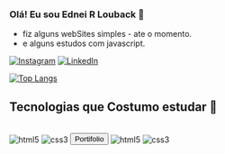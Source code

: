 ### Olá! Eu sou Ednei R Louback 🌙
 - fiz alguns webSites simples - ate o momento.
 - e alguns estudos com javascript.

[![Instagram](https://img.shields.io/badge/Instagram-E4405F?style=for-the-badge&logo=instagram&logoColor=white)](https://www.instagram.com/eduncoder/)
[![LinkedIn](https://img.shields.io/badge/LinkedIn-0077B5?style=for-the-badge&logo=linkedin&logoColor=white)](https://www.linkedin.com/in/ednei-louback-593395b5/)

<!-- ![Anurag's GitHub stats](https://github-readme-stats.vercel.app/api?username=anuraghazra&count_private=true) -->



[![Top Langs](https://github-readme-stats.vercel.app/api/top-langs/?username=anuraghazra&layout=compact)](https://github.com/anuraghazra/github-readme-stats)
## Tecnologias que Costumo estudar 📖

<div style="display: inline-block"><br/>
        <img align="center" src="https://img.shields.io/badge/HTML5-E34F26?style=for-the-badge&logo=html5&logoColor=white" alt="html5"/>
        <img align="center" src="https://img.shields.io/badge/CSS3-1572B6?style=for-the-badge&logo=css3&logoColor=white" alt="css3"/>
        
</div>
<div style="display: inline-block"><br/>
        <button>Portifolio</button>
        <img align="center" src="https://img.shields.io/badge/HTML5-E34F26?style=for-the-badge&logo=html5&logoColor=white" alt="html5"/>
        <img align="center" src="https://img.shields.io/badge/CSS3-1572B6?style=for-the-badge&logo=css3&logoColor=white" alt="css3"/>
        
</div>

<!---
nei22/nei22 is a ✨ special ✨ repository because its `README.md` (this file) appears on your GitHub profile.
You can click the Preview link to take a look at your changes.
--->
